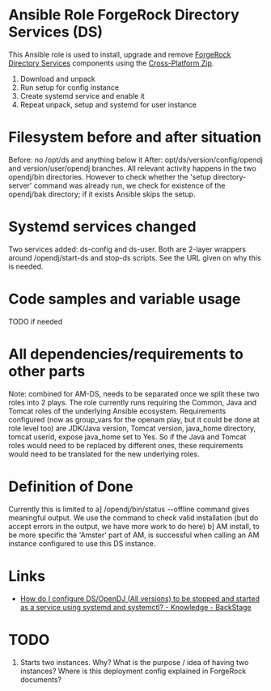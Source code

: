 # Ansible Role ForgeRock Directory Services (DS)

This Ansible role is used to install, upgrade and remove [ForgeRock Directory Services](https://backstage.forgerock.com/docs/ds/6.5/install-guide/) components using the [Cross-Platform Zip](https://backstage.forgerock.com/docs/ds/6.5/install-guide/#install-files-zip).


1. Download and unpack
2. Run setup for config instance
3. Create systemd service and enable it
4. Repeat unpack, setup and systemd for user instance


# Filesystem before and after situation
Before: no /opt/ds and anything below it
After: opt/ds/version/config/opendj and version/user/opendj branches. All relevant activity happens in the two opendj/bin directories.
However to check whether the 'setup directory-server' command was already run, we check for existence of the opendj/bak directory; if it exists Ansible skips the setup.

# Systemd services changed
Two services added: ds-config and ds-user. Both are 2-layer wrappers around /opendj/start-ds and stop-ds scripts. See the URL given on why this is needed.

# Code samples and variable usage 
TODO if needed


# All dependencies/requirements to other parts
Note: combined for AM-DS, needs to be separated once we split these two roles into 2 plays.
The role currently runs requiring the Common, Java and Tomcat roles of the underlying Ansible ecosystem.
Requirements configured (now as group_vars for the openam play, but it could be done at role level too) are JDK/Java version, Tomcat version,
java_home directory, tomcat userid, expose java_home set to Yes.
So if the Java and Tomcat roles would need to be replaced by different ones, these requirements would need to be translated for the new underlying roles.


# Definition of Done
Currently this is limited to
a] /opendj/bin/status --offline command gives meaningful output. We use the command to check valid installation (but do accept errors in the output, we have more work to do here)
b] AM install, to be more specific the 'Amster' part of AM, is successful when calling an AM instance configured to use this DS instance.



# Links

* [How do I configure DS/OpenDJ (All versions) to be stopped and started as a service using systemd and systemctl? - Knowledge - BackStage](https://backstage.forgerock.com/knowledge/kb/article/a56766667)


# TODO

1. Starts two instances. Why? What is the purpose / idea of having two instances? Where is this deployment config explained  in ForgeRock documents?



